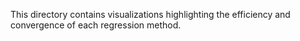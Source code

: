 This directory contains visualizations highlighting the efficiency and convergence of each regression method.
